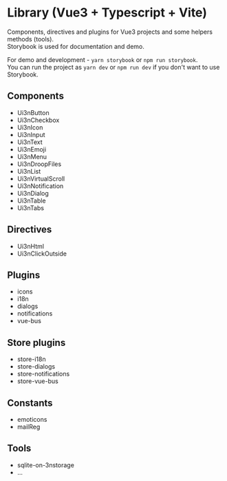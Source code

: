 # Library (Vue3 + Typescript + Vite)

Components, directives and plugins for Vue3 projects and some helpers methods (tools).  
Storybook is used for documentation and demo.  
  
For demo and development - `yarn storybook` or `npm run storybook`.  
You can run the project as `yarn dev` or `npm run dev` if you don't want to use Storybook.

## Components
  - Ui3nButton
  - Ui3nCheckbox
  - Ui3nIcon
  - Ui3nInput
  - Ui3nText
  - Ui3nEmoji
  - Ui3nMenu
  - Ui3nDroopFiles
  - Ui3nList
  - Ui3nVirtualScroll
  - Ui3nNotification
  - Ui3nDialog
  - Ui3nTable
  - Ui3nTabs

## Directives
  - Ui3nHtml
  - Ui3nClickOutside

## Plugins
  - icons
  - i18n
  - dialogs
  - notifications
  - vue-bus

## Store plugins
  - store-i18n
  - store-dialogs
  - store-notifications
  - store-vue-bus

## Constants
  - emoticons
  - mailReg

## Tools
  - sqlite-on-3nstorage
  - ...
